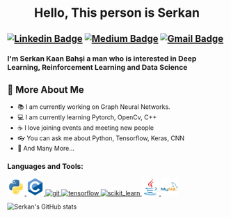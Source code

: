 <h1 align="center">Hello, This person is Serkan</h1>

[![Linkedin Badge](https://img.shields.io/badge/-serkankaanbahsi-blue?style=flat-square&logo=Linkedin&logoColor=white&link=https://www.linkedin.com/in/serkan-kaan-bahsi/)](https://www.linkedin.com/in/serkan-kaan-bahsi/) [![Medium Badge](https://img.shields.io/badge/-@srknbhs-03a57a?style=flat-square&labelColor=000000&logo=Medium&link=https://medium.com/@srknbhs/)](https://medium.com/@srknbhs/)
[![Gmail Badge](https://img.shields.io/badge/-serkankaanbahsi@gmail.com-c14438?style=flat-square&logo=Gmail&logoColor=white&link=mailto:serkankaanbahsi@gmail.com)](mailto:serkankaanbahsi@gmail.com)
---


### I'm Serkan Kaan Bahşi a man who is interested in Deep Learning, Reinforcement Learning and Data Science

## 🧐 More About Me

- 📚 I am currently working on Graph Neural Networks.
- 💻 I am currently learning Pytorch, OpenCv, C++
- ☕ I love joining events and meeting new people
- 👓 You can ask me about Python, Tensorflow, Keras, CNN
- 👺 And Many More...

<h3 align="left">Languages and Tools:</h3>
<p align="left"> <a href="https://www.python.org" target="_blank"> <img src="https://raw.githubusercontent.com/devicons/devicon/master/icons/python/python-original.svg" alt="python" width="40" height="40"/> </a> <a href="https://www.cprogramming.com/" target="_blank"> <img src="https://raw.githubusercontent.com/devicons/devicon/master/icons/c/c-original.svg" alt="c" width="40" height="40"/> </a> 
<a href="https://git-scm.com/" target="_blank"> <img src="https://www.vectorlogo.zone/logos/git-scm/git-scm-icon.svg" alt="git" width="40" height="40"/> </a> <a href="https://www.tensorflow.org" target="_blank"> <img src="https://www.vectorlogo.zone/logos/tensorflow/tensorflow-icon.svg" alt="tensorflow" width="40" height="40"/> </a> <a href="https://scikit-learn.org/" target="_blank"> <img src="https://upload.wikimedia.org/wikipedia/commons/0/05/Scikit_learn_logo_small.svg" alt="scikit_learn" width="40" height="40"/> </a> <a href="https://www.java.com" target="_blank"> <img src="https://raw.githubusercontent.com/devicons/devicon/master/icons/java/java-original.svg" alt="java" width="40" height="40"/> </a> <a href="https://www.mysql.com/" target="_blank"> <img src="https://raw.githubusercontent.com/devicons/devicon/master/icons/mysql/mysql-original-wordmark.svg" alt="mysql" width="40" height="40"/> </a> </p>

![Serkan's GitHub stats](https://github-readme-stats.vercel.app/api?username=SerkanKaanBahsi&show_icons=true&theme=radical)